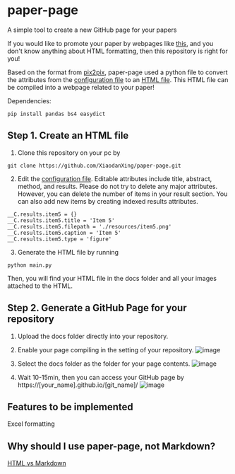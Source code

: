 # paper-page
A simple tool to create a new GitHub page for your papers

If you would like to promote your paper by webpages like [this](https://phillipi.github.io/pix2pix/), and you don't know anything about HTML formatting, then this repository is right for you!

Based on the format from [pix2pix](phillipi.github.io/pix2pix/), paper-page used a python file to convert the attributes from the [configuration file](./config.py) to an [HTML file](./docs/index.html). This HTML file can be compiled into a webpage related to your paper!

Dependencies:
```
pip install pandas bs4 easydict
```

## Step 1. Create an HTML file
1. Clone this repository on your pc by
```
git clone https://github.com/XiaodanXing/paper-page.git
```

2. Edit the [configuration file](./config.py). Editable attributes include title, abstract, method, and results. Please do not try to delete any major attributes. However, you can delete the number of items in your result section. You can also add new items by creating indexed results attributes.
```
__C.results.item5 = {}
__C.results.item5.title = 'Item 5'
__C.results.item5.filepath = './resources/item5.png'
__C.results.item5.caption = 'Item 5'
__C.results.item5.type = 'figure'
```

3. Generate the HTML file by running
```
python main.py
```
Then, you will find your HTML file in the docs folder and all your images attached to the HTML. 


## Step 2. Generate a GitHub Page for your repository
1. Upload the docs folder directly into your repository.


2. Enable your page compiling in the setting of your repository.
![image](https://user-images.githubusercontent.com/30890745/175132576-762e9242-6066-45cd-ba2b-24271c688d09.png)

3. Select the docs folder as the folder for your page contents.
![image](https://user-images.githubusercontent.com/30890745/175132837-820600b7-0f4b-49ec-8d46-cabfd0b70891.png)

4. Wait 10-15min, then you can access your GitHub page by https://[your_name].github.io/[git_name]/
![image](https://user-images.githubusercontent.com/30890745/175133179-29738f8a-6db6-48c5-8d9f-9e0ebcb4c642.png)


## Features to be implemented

Excel formatting

## Why should I use paper-page, not Markdown?

[HTML vs Markdown](https://developers.google.com/style/markdown)



